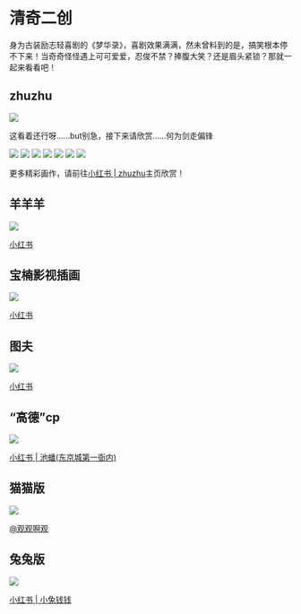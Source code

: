 # 清奇二创

身为古装励志轻喜剧的《梦华录》，喜剧效果满满，然未曾料到的是，搞笑根本停不下来！当奇奇怪怪遇上可可爱爱，忍俊不禁？捧腹大笑？还是眉头紧锁？那就一起来看看吧！



## zhuzhu

![](/image/team/role/zhuzhu3-min.jpg)

这看着还行呀......but别急，接下来请欣赏......何为剑走偏锋

![](/image/team/role/zhuzhu1-min.jpg)
![](/image/team/role/zhuzhu2-min.jpg)
![](/image/team/role/zhuzhu4-min.jpg)
![](/image/team/role/zhuzhu5-min.jpg)
![](/image/team/role/zhuzhu6-min.jpg)
![](/image/team/role/zhuzhu7-min.jpg)
![](/image/team/role/zhuzhu8-min.jpg)

更多精彩画作，请前往[小红书 | zhuzhu](https://www.xiaohongshu.com/user/profile/5ce5f6b80000000016007353?xhsshare=CopyLink&appuid=5c3e9f750000000007020be4&apptime=1666961817)主页欣赏！


## 羊羊羊

![](/image/team/role/yangyangyang-min.jpg)

[小红书](https://www.xiaohongshu.com/user/profile/612e0777000000000101c830?xhsshare=CopyLink&appuid=5c3e9f750000000007020be4&apptime=1666999527)


## 宝楠影视插画

![](/image/team/role/baonan-min.jpg)

[小红书](https://www.xiaohongshu.com/user/profile/603bbe66000000000100ac54?xhsshare=CopyLink&appuid=5c3e9f750000000007020be4&apptime=1667000466)


## 图夫
![](/image/team/role/tufu-min.jpg)

[小红书](https://www.xiaohongshu.com/user/profile/60b5efc8000000000101d882?xhsshare=CopyLink&appuid=5c3e9f750000000007020be4&apptime=1666973776)


## “高德”cp

![](/image/team/role/yemen1-min.jpg)

[小红书 | 池蟠(东京城第一衙内)](https://www.xiaohongshu.com/user/profile/5fc264d40000000001009c73?xhsshare=CopyLink&appuid=5c3e9f750000000007020be4&apptime=1666961861)


## 猫猫版

![](/image/team/role/maomaoban.jpg)

[@观观啊观](https://m.weibo.cn/3323546042/4789395301078136)


## 兔兔版

![](/image/team/role/panpantutu.jpg)

[小红书 | 小兔钱钱](http://xhslink.com/Zj7eQk)